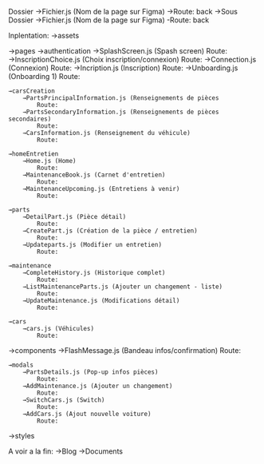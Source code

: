 Dossier
    →Fichier.js (Nom de la page sur Figma)
        →Route: back
    →Sous Dossier
        →Fichier.js (Nom de la page sur Figma)
            -Route: back

Inplentation:
→assets

→pages
    →authentication
        →SplashScreen.js (Spash screen)
            Route:
        →InscriptionChoice.js (Choix inscription/connexion)
            Route:
        →Connection.js (Connexion)
            Route:
        →Incription.js (Inscription)
            Route:
        →Unboarding.js (Onboarding 1)
            Route:

    →carsCreation
        →PartsPrincipalInformation.js (Renseignements de pièces
            Route:
        →PartsSecondaryInformation.js (Renseignements de pièces secondaires)
            Route:
        →CarsInformation.js (Renseignement du véhicule)
            Route:

    →homeEntretien
        →Home.js (Home)
            Route:
        →MaintenanceBook.js (Carnet d'entretien)
            Route:
        →MaintenanceUpcoming.js (Entretiens à venir)
            Route:

    →parts
        →DetailPart.js (Pièce détail)
            Route:
        →CreatePart.js (Création de la pièce / entretien)
            Route:
        →Updateparts.js (Modifier un entretien)
            Route:

    →maintenance
        →CompleteHistory.js (Historique complet)
            Route:
        →ListMaintenanceParts.js (Ajouter un changement - liste)
            Route:
        →UpdateMaintenance.js (Modifications détail)
            Route:

    →cars
        →cars.js (Véhicules)
            Route:

→components
    →FlashMessage.js (Bandeau infos/confirmation)
            Route:
            
    →modals
        →PartsDetails.js (Pop-up infos pièces)
            Route:
        →AddMaintenance.js (Ajouter un changement)
            Route:
        →SwitchCars.js (Switch)
            Route:
        →AddCars.js (Ajout nouvelle voiture)
            Route:

→styles

A voir a la fin:
→Blog
→Documents